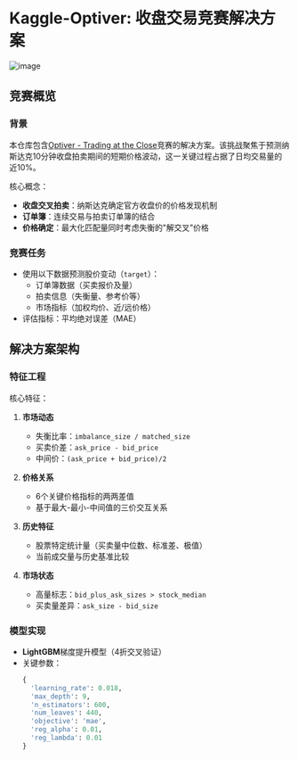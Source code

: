 # Kaggle-Optiver: 收盘交易竞赛解决方案

![image](https://github.com/user-attachments/assets/6c4ede83-9923-4998-bd2b-6c94cc8f440a)


## 竞赛概览
### 背景
本仓库包含[Optiver - Trading at the Close](https://www.kaggle.com/competitions/optiver-trading-at-the-close)竞赛的解决方案。该挑战聚焦于预测纳斯达克10分钟收盘拍卖期间的短期价格波动，这一关键过程占据了日均交易量的近10%。

核心概念：
- ​**收盘交叉拍卖**：纳斯达克确定官方收盘价的价格发现机制
- ​**订单簿**：连续交易与拍卖订单簿的结合
- ​**价格确定**：最大化匹配量同时考虑失衡的"解交叉"价格

### 竞赛任务
- 使用以下数据预测股价变动（`target`）：
  - 订单簿数据（买卖报价及量）
  - 拍卖信息（失衡量、参考价等）
  - 市场指标（加权均价、近/远价格）
- 评估指标：平均绝对误差（MAE）

## 解决方案架构
### 特征工程
核心特征：
1. ​**市场动态**
   - 失衡比率：`imbalance_size / matched_size`
   - 买卖价差：`ask_price - bid_price`
   - 中间价：`(ask_price + bid_price)/2`

2. ​**价格关系**
   - 6个关键价格指标的两两差值
   - 基于最大-最小-中间值的三价交互关系

3. ​**历史特征**
   - 股票特定统计量（买卖量中位数、标准差、极值）
   - 当前成交量与历史基准比较

4. ​**市场状态**
   - 高量标志：`bid_plus_ask_sizes > stock_median`
   - 买卖量差异：`ask_size - bid_size`

### 模型实现
- ​**LightGBM**梯度提升模型（4折交叉验证）
- 关键参数：
  ```python
  {
    'learning_rate': 0.018,
    'max_depth': 9,
    'n_estimators': 600,
    'num_leaves': 440,
    'objective': 'mae',
    'reg_alpha': 0.01,
    'reg_lambda': 0.01
  }
